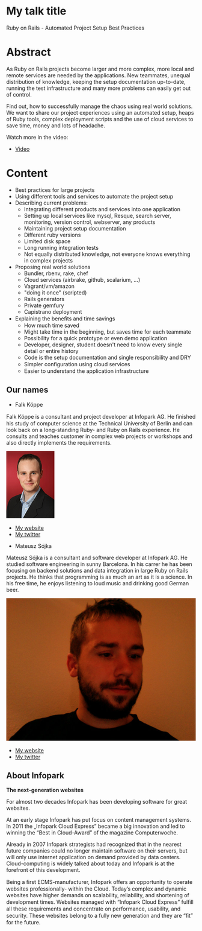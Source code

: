 # My talk title

Ruby on Rails - Automated Project Setup Best Practices

# Abstract


As Ruby on Rails projects become larger and more complex, more local and remote services are needed by the applications. New teammates, unequal distribution of knowledge, keeping the setup documentation up-to-date, running the test infrastructure and many more problems can easily get out of control.

Find out, how to successfully manage the chaos using real world solutions. We want to share our project experiences using an automated setup, heaps of Ruby tools, complex deployment scripts and the use of cloud services to save time, money and lots of headache.

Watch more in the video:
- [Video](http://www.youtube.com/watch?v=64ZhL9rePvA)


# Content

* Best practices for large projects
* Using different tools and services to automate the project setup
* Describing current problems:
  - Integrating different products and services into one application
  - Setting up local services like mysql, Resque, search server, monitoring, version control,
  webserver, any products
  - Maintaining project setup documentation
  - Different ruby versions
  - Limited disk space
  - Long running integration tests
  - Not equally distributed knowledge, not everyone knows everything in complex projects
* Proposing real world solutions
  - Bundler, rbenv, rake, chef
  - Cloud services (airbrake, github, scalarium, ...)
  - Vagrant/vm/amazon
  - "doing it once" (scripted)
  - Rails generators
  - Private gemfury
  - Capistrano deployment
* Explaining the beneﬁts and time savings
  - How much time saved
  - Might take time in the beginning, but saves time for each teammate
  - Possibility for a quick prototype or even demo application
  - Developer, designer, student doesn't need to know every single detail or entire history
  - Code is the setup documentation and single responsibility and DRY
  - Simpler conﬁguration using cloud services
  - Easier to understand the application infrastructure


## Our names


* Falk Köppe

Falk Köppe is a consultant and project developer at Infopark AG. He ﬁnished his study of computer science at the Technical University of Berlin and can look back on a long-standing Ruby- and Ruby on Rails experience. He consults and teaches customer in complex web projects or workshops and also directly implements the requirements.

![Profile picture](https://github.com/euruko2012/call-for-proposals/raw/master/falk_koeppe_mateusz_sojka_automated_project_setup/falk_profile_picture.jpg)

- [My website](http://www.jpberlin.de/f.koeppe/fpkgames/)
- [My twitter](https://twitter.com/#!/fkoeppe)


* Mateusz Sójka

Mateusz Sójka is a consultant and software developer at Infopark AG. He studied software engineering in sunny Barcelona. In his carrer he has been focusing on backend solutions and data integration in large Ruby on Rails projects. He thinks that programming is as much an art as it is a science. In his free time, he enjoys listening to loud music and drinking good German beer.

![Profile picture](https://github.com/euruko2012/call-for-proposals/raw/master/falk_koeppe_mateusz_sojka_automated_project_setup/mateusz_profile_picture.jpg)

- [My website](http://www.infopark.de)
- [My twitter](https://twitter.com/#!/yagooar)



## About Infopark

**The next-generation websites**

For almost two decades Infopark has been developing software for great websites.

At an early stage Infopark has put focus on content management systems. In 2011 the „Infopark Cloud Express” became a big innovation and led to winning the “Best in Cloud-Award” of the magazine Computerwoche.

Already in 2007 Infopark strategists had recognized that in the nearest future companies could no longer maintain software on their servers, but will only use internet application on demand provided by data centers. Cloud-computing is widely talked about today and Infopark is at the forefront of this development.

Being a ﬁrst ECMS-manufacturer, Infopark offers an opportunity to operate websites professionally- within the Cloud. Today’s complex and dynamic websites have higher demands on scalability, reliability, and shortening of development times. Websites managed with “Infopark Cloud Express” fulﬁll all these requirements and concentrate on performance, usability, and security. These websites belong to a fully new generation and they are “ﬁt” for the future.
